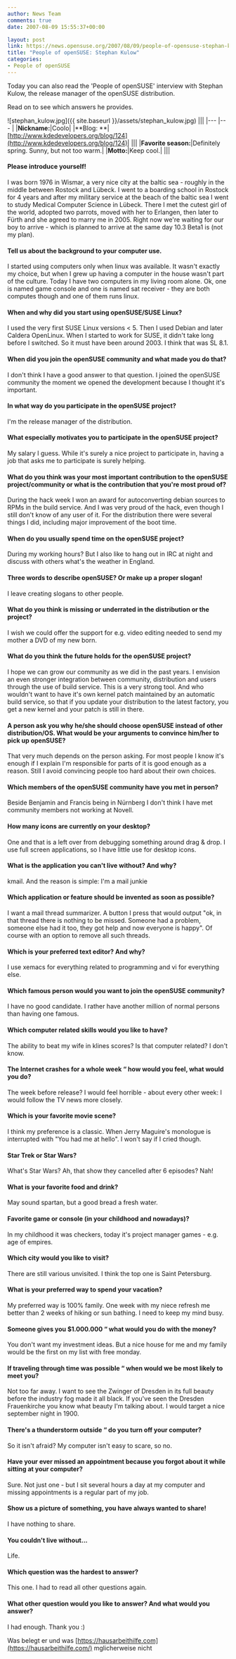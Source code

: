 ```yaml
---
author: News Team
comments: true
date: 2007-08-09 15:55:37+00:00

layout: post
link: https://news.opensuse.org/2007/08/09/people-of-opensuse-stephan-kulow/
title: "People of openSUSE: Stephan Kulow"
categories:
- People of openSUSE
---
```

Today you can also read the 'People of openSUSE' interview with Stephan Kulow, the release manager of the openSUSE distribution.

Read on to see which answers he provides.

<!-- more -->



![stephan_kulow.jpg]({{ site.baseurl }}/assets/stephan_kulow.jpg)
|||
|--- |--- |
|**Nickname:**|Coolo|
|**Blog: **|[http://www.kdedevelopers.org/blog/124](http://www.kdedevelopers.org/blog/124)|
|||
|**Favorite season:**|Definitely spring. Sunny, but not too warm.|
|**Motto:**|Keep cool.|
|||







#### Please introduce yourself!


I was born 1976 in Wismar, a very nice city at the baltic sea - roughly in the middle between Rostock and Lübeck. I went to a boarding school in Rostock for 4 years and after my military service at the beach of the baltic sea I went to study Medical Computer Science in Lübeck. There I met the cutest girl of the world, adopted two parrots, moved with her to Erlangen, then later to Fürth and she agreed to marry me in 2005. Right now we're waiting for our boy to arrive - which is planned to arrive at the same day 10.3 Beta1 is (not my plan).






#### Tell us about the background to your computer use.


I started using computers only when linux was available. It wasn't exactly my choice, but when I grew up having a computer in the house wasn't part of the culture. Today I have two computers in my living room alone. Ok, one is named game console and one is named sat receiver - they are both computes though and one of them runs linux.






#### When and why did you start using openSUSE/SUSE Linux?


I used the very first SUSE Linux versions < 5. Then I used Debian and later Caldera OpenLinux. When I started to work for SUSE, it didn't take long before I switched. So it must have been around 2003. I think that was SL 8.1.






#### When did you join the openSUSE community and what made you do that?


I don't think I have a good answer to that question. I joined the openSUSE community the moment we opened the development because I thought it's important.






#### In what way do you participate in the openSUSE project?


I'm the release manager of the distribution.






#### What especially motivates you to participate in the openSUSE project?


My salary I guess. While it's surely a nice project to participate in, having a job that asks me to participate is surely helping.






#### What do you think was your most important contribution to the openSUSE project/community or what is the contribution that you're most proud of?


During the hack week I won an award for autoconverting debian sources to RPMs in the build service. And I was very proud of the hack, even though I still don't know of any user of it.
For the distribution there were several things I did, including major improvement of the boot time.






#### When do you usually spend time on the openSUSE project?


During my working hours? But I also like to hang out in IRC at night and discuss with others what's the weather in England.






#### Three words to describe openSUSE? Or make up a proper slogan!


I leave creating slogans to other people.






#### What do you think is missing or underrated in the distribution or the project?


I wish we could offer the support for e.g. video editing needed to send my mother a DVD of my new born.






#### What do you think the future holds for the openSUSE project?


I hope we can grow our community as we did in the past years. I envision an even stronger integration between community, distribution and users through the use of build service. This is a very strong tool. And who wouldn't want to have it's own kernel patch maintained by an automatic build service, so that if you update your distribution to the latest factory, you get a new kernel and your patch is still in there.






#### A person ask you why he/she should choose openSUSE instead of other distribution/OS. What would be your arguments to convince him/her to pick up openSUSE?


That very much depends on the person asking. For most people I know it's enough if I explain I'm responsible for parts of it is good enough as a reason. Still I avoid convincing people too hard about their own choices.






#### Which members of the openSUSE community have you met in person?


Beside Benjamin and Francis being in Nürnberg I don't think I have met community members not working at Novell.






#### How many icons are currently on your desktop?


One and that is a left over from debugging something around drag & drop. I use full screen applications, so I have little use for desktop icons.






#### What is the application you can't live without? And why?


kmail. And the reason is simple: I'm a mail junkie






#### Which application or feature should be invented as soon as possible?


I want a mail thread summarizer. A button I press that would output "ok, in that thread there is nothing to be missed. Someone had a problem, someone else had it too, they got help and now everyone is happy". Of course with an option to remove all such threads.






#### Which is your preferred text editor? And why?


I use xemacs for everything related to programming and vi for everything else.






#### Which famous person would you want to join the openSUSE community?


I have no good candidate. I rather have another million of normal persons than having one famous.






#### Which computer related skills would you like to have?


The ability to beat my wife in klines scores? Is that computer related? I don't know.






#### The Internet crashes for a whole week “ how would you feel, what would you do?


The week before release? I would feel horrible - about every other week: I would follow the TV news more closely.






#### Which is your favorite movie scene?


I think my preference is a classic. When Jerry Maguire's monologue is interrupted with "You had me at hello". I won't say if I cried though.






#### Star Trek or Star Wars?


What's Star Wars? Ah, that show they cancelled after 6 episodes? Nah!






#### What is your favorite food and drink?


May sound spartan, but a good bread a fresh water.






#### Favorite game or console (in your childhood and nowadays)?


In my childhood it was checkers, today it's project manager games - e.g. age of empires.






#### Which city would you like to visit?


There are still various unvisited. I think the top one is Saint Petersburg.






#### What is your preferred way to spend your vacation?


My preferred way is 100% family. One week with my niece refresh me better than 2 weeks of hiking or sun bathing. I need to keep my mind busy.






#### Someone gives you $1.000.000 “ what would you do with the money?


You don't want my investment ideas. But a nice house for me and my family would be the first on my list with free monday.






#### If traveling through time was possible “ when would we be most likely to meet you?


Not too far away. I want to see the Zwinger of Dresden in its full beauty before the industry fog made it all black. If you've seen the Dresden Frauenkirche you know what beauty I'm talking about. I would target a nice september night in 1900.






#### There's a thunderstorm outside “ do you turn off your computer?


So it isn't afraid? My computer isn't easy to scare, so no.






#### Have your ever missed an appointment because you forgot about it while sitting at your computer?


Sure. Not just one - but I sit several hours a day at my computer and missing appointments is a regular part of my job.






#### Show us a picture of something, you have always wanted to share!


I have nothing to share.






#### You couldn't live without...


Life.






#### Which question was the hardest to answer?


This one. I had to read all other questions again.






#### What other question would you like to answer? And what would you answer?


I had enough. Thank you :)


Was belegt er und was [https://hausarbeithilfe.com](https://hausarbeithilfe.com/) mglicherweise nicht		
